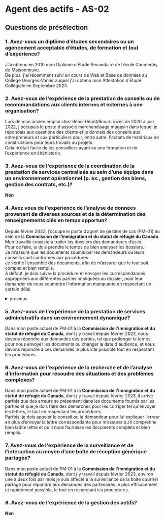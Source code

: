 # Agent des actifs - AS-02
## Questions de présélection 
### 1. Avez-vous un diplôme d’études secondaires ou un agencement acceptable d’études, de formation et (ou) d’expérience?
J’ai obtenu en 2010 mon Diplôme d’Étude Secondaire de l’école Chomedey de Maisonneuve.  
De plus, j'ai récemment suivi un cours de Web et Base de données au Collège Georges-Vanier auquel j'ai obtenu mon Attestation d'Étude Collégiale en Septembre 2023.
### 2. Avez-vous de l'expérience de la prestation de conseils ou de recommandations aux clients internes et externes à une organisation?
Lors de mon ancien emploi chez Réno-Dépôt/Rona/Lowes de 2020 à juin 2022, j'occupais le poste d'associé marchandisage magasin dans lequel je répondais aux questions des clients et je donnais des conseils aux entrepreneurs et aux particuliers pour, entre autre, l'achats de matériaux de constructions pour leurs travails ou projets.  
Cela m’était facile de les conseillers ayant eu une formation et de l’expérience en ébénisterie.
### 3. Avez-vous de l'expérience de la coordination de la prestation de services centralisés au sein d’une équipe dans un environnement opérationnel (p. ex., gestion des biens, gestion des contrats, etc.)?
**Non**
### 4. Avez vous de l'expérience de l’analyse de données provenant de diverses sources et de la détermination des renseignements clés en temps opportun?
Depuis février 2023, j’occupe le poste d’agent de gestion de cas (PM-01) au sein de la **Commission de l'immigration et du statut de réfugié du Canada**.  
Mon travaille consiste à traiter les dossiers des demandeurs d’asile.  
Pour ce faire, je dois prendre le temps de bien analyser les dossiers.  
Je m’assure que les documents soumis par les demandeurs ou leurs conseils sont conformes aux procédures.  
Je vérifie l’ensemble des documents, afin de m’assurer que le tout soit complet et bien remplis.  
À défaut, je dois suivre la procédure et envoyer les correspondances appropriées aux différentes parties impliquées au dossier, pour leur demander de nous soumettre l’information manquante en respectant un certain délai.

<details>
    <summary>previous</summary>
je reçois des documents de diverses parties auxquelles je dois vérifier qu'ils sont complets et bien remplis sans quoi je fais des demandes pour remplir et envoyer les documents dans un certains délais.
</details>

### 5. Avez-vous de l'expérience de la prestation de services administratifs dans un environnement dynamique?
Dans mon poste actuel de PM-01 à la **Commission de l'immigration et du statut de réfugié du Canada**, dont j'y travail depuis février 2023, nous devons répondre aux demandes des parties, tel que prolonger le temps pour nous envoyer les documents ou changer la date d'audience, et nous devons répondre à ces demandes le plus vite possible tout en respectant les procédures.
### 6. Avez-vous de l'expérience de la recherche et de l’analyse d’information pour résoudre des situations et des problèmes complexes?
Dans mon poste actuel de PM-01 à la **Commission de l'immigration et du statut de réfugié du Canada**, dont j'y travail depuis février 2023, il arrive parfois que des erreurs se présentent dans les documents fournis par les parties et que je dois faire des démarches pour les corriger tel qu'envoyer les lettres, le tout en respectant les procédures.  
Parfois, je dois appeler le conseil ou le demandeur pour lui expliquer l’erreur en plus d’envoyer la lettre correspondante pour m’assurer qu’il comprenne bien ladite lettre et qu'il nous fournisse les documents complets et bien remplis.
### 7. Avez-vous de l'expérience de la surveillance et de l’interaction au moyen d’une boîte de réception générique partagée?
Dans mon poste actuel de PM-01 à la **Commission de l'immigration et du statut de réfugié du Canada**, dont j'y travail depuis février 2023, environ une à deux fois par mois je suis affecté à la surveillance de la boite courriel partagé pour répondre aux demandes des partenaires le plus efficacement et rapidement possible, le tout en respectant les procédures.
### 8. Avez-vous de l'expérience de la gestion des actifs?
**Non**